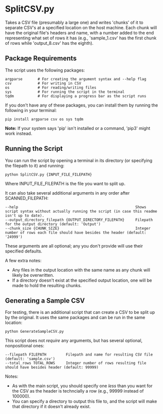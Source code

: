 # SplitCSV.py
Takes a CSV file (presumably a large one) and writes 'chunks' of it to separate CSV's at a specified location on the host machine. Each chunk will have the original file's headers and name, with a number added to the end representing what set of rows it has (e.g., 'sample_1.csv' has the first chunk of rows while 'output_8.csv' has the eighth).
## Package Requirements
The script uses the following packages:
```
argparse       # For creating the argument syntax and --help flag
csv            # For writing in CSV
os             # For reading/writing files
sys            # For running the script in the terminal
tqdm           # For displaying a progress bar as the script runs
```
If you don't have any of these packages, you can install them by running the following in your terminal:
```
pip install argparse csv os sys tqdm
```
**Note:** If your system says 'pip' isn't installed or a command, 'pip3' might work instead.
## Running the Script
You can run the script by opening a terminal in its directory (or specifying the filepath to it) and running:
```
python SplitCSV.py {INPUT_FILE_FILEPATH}
```
Where INPUT_FILE_FILEPATH is the file you want to split up.

It can also take several additional arguments in any order after SCANNED_FILEPATH:
```
--help                                                      Shows script syntax without actually running the script (in case this readme isn't up to date).
--output_directory_filepath {OUTPUT_DIRECTORY_FILEPATH}     Filepath for the output directory (default: 'Output')
--chunk_size {CHUNK_SIZE}                                   Integer number of rows each file should have besides the header (default: '24999')
```
These arguments are all optional; any you don't provide will use their specified defaults.

A few extra notes:
- Any files in the output location with the same name as any chunk will likely be overwritten.
- If a directory doesn't exist at the specified output location, one will be made to hold the resulting chunks.
## Generating a Sample CSV
For testing, there is an additional script that can create a CSV to be split up by the original. It uses the same packages and can be run in the same location:
```
python GenerateSampleCSV.py
```
This script does not *require* any arguments, but has several optional, nonpositional ones:
```
--filepath FILEPATH         Filepath and name for resulting CSV file (default: 'sample.csv')
--total_rows TOTAL_ROWS     Integer number of rows resulting file should have besides header (default: 99999)
```
Notes:
- As with the main script, you should specify one *less* than you want for the CSV as the header is techncially a row (e.g., 99999 instead of 100000).
- You can specify a directory to output this file to, and the script will make that directory if it doesn't already exist.
